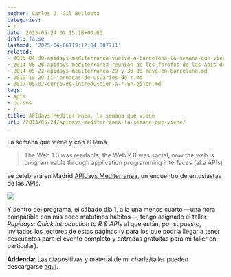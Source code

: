 ```yaml
---
author: Carlos J. Gil Bellosta
categories:
- r
date: 2013-05-24 07:15:18+00:00
draft: false
lastmod: '2025-04-06T19:12:04.007711'
related:
- 2015-04-30-apidays-mediterranea-vuelve-a-barcelona-la-semana-que-viene.md
- 2014-06-26-apidays-mediterranea-reunion-de-los-forofos-de-las-apis-de-madrid.md
- 2014-05-22-apidays-mediterranea-29-y-30-de-mayo-en-barcelona.md
- 2010-10-29-ii-jornadas-de-usuarios-de-r.md
- 2017-05-02-curso-de-introduccion-a-r-en-gijon.md
tags:
- apis
- cursos
- r
title: APIdays Mediterranea, la semana que viene
url: /2013/05/24/apidays-mediterranea-la-semana-que-viene/
---
```


La semana que viene y con el lema

>The Web 1.0 was readable, the Web 2.0 was social, now the web is programmable through application programming interfaces (aka APIs)

se celebrará en Madrid [APIdays Mediterranea](http://mediterranea.apidays.io/), un encuentro de entusiastas de las APIs.

[![](/wp-uploads/2013/05/logo_apiday2.png#center)
](/wp-uploads/2013/05/logo_apiday2.png#center)

Y dentro del programa, el sábado día 1, a la una menos cuarto —una hora compatible con mis poco matutinos hábitos—, tengo asignado el taller _Rapidays: Quick introduction to R & APIs_ al que están, por supuesto, invitados los lectores de estas páginas (y para los que podría llegar a tener descuentos para el evento completo y entradas gratuitas para mi taller en particular).

**Addenda:** Las diapositivas y material de mi charla/taller pueden descargarse [aquí](/uploads/charla_apidays_med.zip).